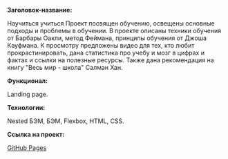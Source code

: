 **Заголовок-название:**

Научиться учиться
Проект посвящен обучению, освещены основные подходы и проблемы в обучении. В проекте описаны техники обучения от Барбары Оакли, метод Феймана, принципы обучения от Джоша Кауфмана. К просмотру предложены видео для тех, кто любит прокрастинировать, дана статистика про учебу и мозг в цифрах и фактах и ссылки на полезные ресурсы. Также дана рекомендация на книгу "Весь мир - школа" Салман Хан.

**Функционал:**

Landing page.

**Технологии:**

Nested БЭМ, БЭМ, Flexbox, HTML, CSS.

**Ссылка на проект:**

[GitHub Pages](https://olga-mus.github.io/how-to-learn/index.html)
